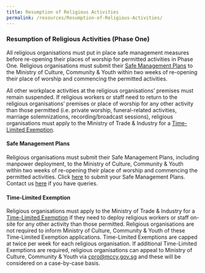 ```yaml
---
title: Resumption of Religious Activities
permalink: /resources/Resumption-of-Religious-Activities/
---
```


### Resumption of Religious Activities (Phase One) 
All religious organisations must put in place safe management measures before re-opening their places of worship for permitted activities in Phase One. Religious organisations must submit their [Safe Management Plans](#safe-management-plans) to the Ministry of Culture, Community & Youth within two weeks of re-opening their place of worship and commencing the permitted activities. 

All other workplace activities at the religious organisations’ premises must remain suspended. If religious workers or staff need to return to the religious organisations’ premises or place of worship for any other activity than those permitted (i.e. private worship, funeral-related activities, marriage solemnizations, recording/broadcast sessions), religious organisations must apply to the Ministry of Trade & Industry for a [Time-Limited Exemption](https://covid.gobusiness.gov.sg).

#### Safe Management Plans
Religious organisations must submit their Safe Management Plans, including manpower deployment, to the Ministry of Culture, Community & Youth within two weeks of re-opening their place of worship and commencing the permitted activities.
Click [here](https://form.gov.sg/5ecb2fc6acd2650011501e5b) to submit your Safe Management Plans. Contact us [here](https://form.gov.sg/#!/5ea676523f72e70011cff5f1) if you have queries.

#### Time-Limited Exemption
Religious organisations must apply to the Ministry of Trade & Industry for a [Time-Limited Exemption](https://covid.gobusiness.gov.sg) if they need to deploy religious workers or staff on-site for any other activity than those permitted. Religious organisations are not required to inform Ministry of Culture, Community & Youth of these Time-Limited Exemption applications. Time-Limited Exemptions are capped at twice per week for each religious organisation. If additional Time-Limited Exemptions are required, religious organisations can appeal to Ministry of Culture, Community & Youth via [cpro@mccy.gov.sg](mailto:cpro@mccy.gov.sg) and these will be considered on a case-by-case basis.

